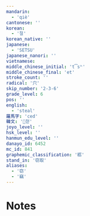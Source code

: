 ```yaml
---
mandarin:
  - 'qiè'
cantonese: ''
korean:
  - '절'
korean_native: ''
japanese:
  - 'SETSU'
japanese_nanori: ''
vietnamese:
middle_chinese_initial: 't͡sʰ'
middle_chinese_final: 'et'
stroke_count: ''
radical: '穴'
skip_number: '2-3-6'
grade_level: 6
pos: ''
english:
  - 'steal'
羅馬字: 'ced'
韓文: '첟'
joyo_level: ''
hsk_level: ''
hanmun_edu_level: ''
danayo_id: 6452
mc_id: 841
graphemic_classification: '粝'
stand_in: '窃取'
aliases:
  - '窃'
  - '竊'
---
```


# Notes
